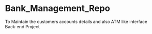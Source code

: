 # Bank_Management_Repo
To Maintain the customers accounts details and also ATM like interface Back-end Project
